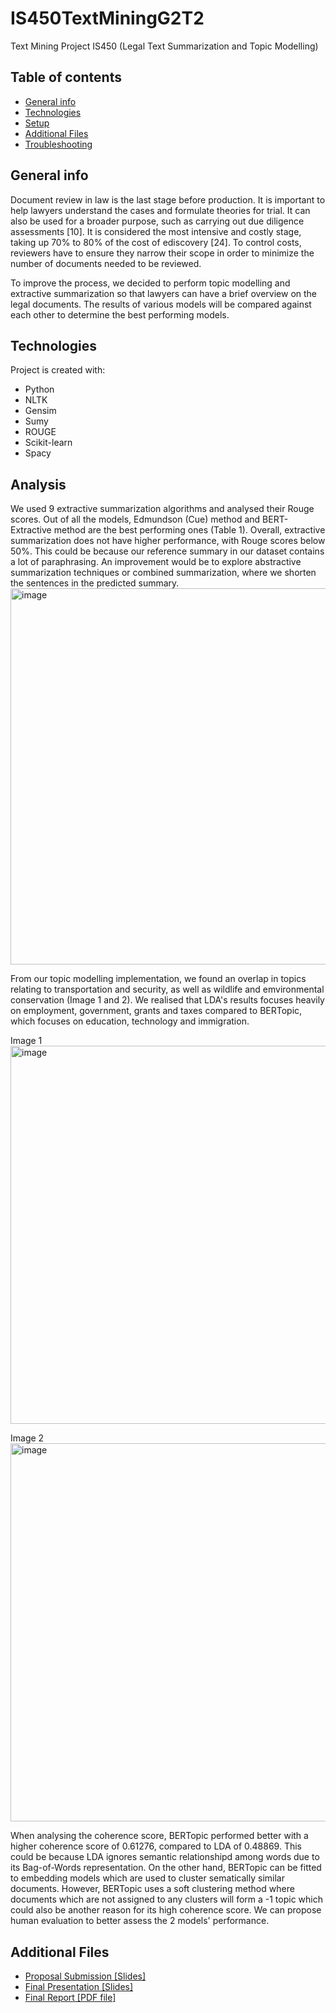 # IS450TextMiningG2T2
Text Mining Project IS450 (Legal Text Summarization and Topic Modelling)

## Table of contents
* [General info](#general-info)
* [Technologies](#technologies)
* [Setup](#setup)
* [Additional Files](#additional-files)
* [Troubleshooting](#troubleshooting)

## General info
Document review in law is the last stage before production. It is important to help lawyers understand the cases and formulate theories for trial. It can also be used for a broader purpose, such as carrying out due diligence assessments [10]. It is considered the most intensive and costly stage, taking up 70% to 80% of the cost of ediscovery [24]. To control costs, reviewers have to ensure they narrow their scope in order to minimize the number of documents needed to be reviewed.

To improve the process, we decided to perform topic modelling and extractive summarization so that lawyers can have a brief overview on the legal documents. The results of various models will be compared against each other to determine the best performing models.
	
## Technologies
Project is created with:
* Python
* NLTK
* Gensim
* Sumy
* ROUGE
* Scikit-learn
* Spacy
	
## Analysis
We used 9 extractive summarization algorithms and analysed their Rouge scores. Out of all the models, Edmundson (Cue) method and BERT-Extractive method are the best performing ones (Table 1). Overall, extractive summarization does not have higher performance, with Rouge scores below 50%. This could be because our reference summary in our dataset contains a lot of paraphrasing. An improvement would be to explore abstractive summarization techniques or combined summarization, where we shorten the sentences in the predicted summary.
<img width="602" alt="image" src="https://user-images.githubusercontent.com/66090549/165486991-9560722c-0df4-4f21-8e3e-0e1a088ee581.png">
 
From our topic modelling implementation, we found an overlap in topics relating to transportation and security, as well as wildlife and emvironmental conservation (Image 1 and 2). We realised that LDA's results focuses heavily on employment, government, grants and taxes compared to BERTopic, which focuses on education, technology and immigration.

Image 1
<img width="605" alt="image" src="https://user-images.githubusercontent.com/66090549/165490315-97083fdb-4977-46d1-8c42-bd129a92a402.png">

Image 2
<img width="605" alt="image" src="https://user-images.githubusercontent.com/66090549/165490394-79bc4283-587e-475a-af24-2fa79d6aff89.png">

When analysing the coherence score, BERTopic performed better with a higher coherence score of 0.61276, compared to LDA of 0.48869. This could be because LDA ignores semantic relationshipd among words due to its Bag-of-Words representation. On the other hand, BERTopic can be fitted to embedding models which are used to cluster sematically similar documents. However, BERTopic uses a soft clustering method where documents which are not assigned to any clusters will form a -1 topic which could also be another reason for its high coherence score. We can propose human evaluation to better assess the 2 models' performance.

## Additional Files
* [Proposal Submission [Slides]](https://docs.google.com/presentation/d/1HtYLQXL2B5GU2LGNN40ITpX5a1bmooRI/edit?usp=sharing&ouid=104202635850447302819&rtpof=true&sd=true)
* [Final Presentation [Slides]](https://docs.google.com/presentation/d/1qqctPbCriEGc_yJ0SXMxjq1V49od74zG/edit?usp=sharing&ouid=104202635850447302819&rtpof=true&sd=true)
* [Final Report [PDF file]](https://drive.google.com/file/d/1iCser65mqzliJt1W0dlAqNejsknO4YVx/view?usp=sharing)
